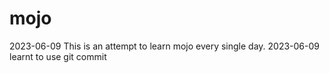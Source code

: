 # mojo
2023-06-09 This is an attempt to learn mojo every single day.
2023-06-09 learnt to use git commit